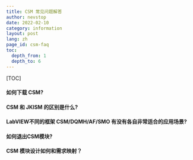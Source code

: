 ```yaml
---
title: CSM 常见问题解答
author: nevstop
date: 2022-02-10
category: information
layout: post
lang: zh
page_id: csm-faq
toc:
  depth_from: 1
  depth_to: 6
---
```


[TOC]

#### 如何下载 CSM?

#### CSM 和 JKISM 的区别是什么?

#### LabVIEW不同的框架 CSM/DQMH/AF/SMO 有没有各自非常适合的应用场景?

#### 如何退出CSM模块?

#### CSM 模块设计如何和需求映射？
